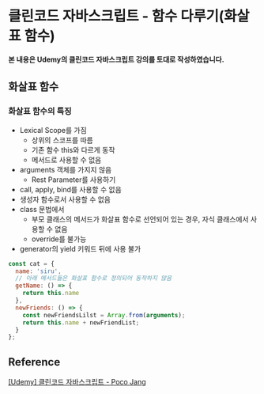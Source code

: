 # 클린코드 자바스크립트 - 함수 다루기(화살표 함수)



**본 내용은 Udemy의 클린코드 자바스크립트 강의를 토대로 작성하였습니다.**



## 화살표 함수

### 화살표 함수의 특징

* Lexical Scope를 가짐
  * 상위의 스코프를 따름
  * 기존  함수 this와 다르게 동작
  * 메서드로 사용할 수 없음
* arguments 객체를 가지지 않음
  * Rest Parameter를 사용하기
* call, apply, bind를 사용할 수 없음
* 생성자 함수로서 사용할 수 없음
* class 문법에서
  * 부모 클래스의 메서드가 화살표 함수로 선언되어 있는 경우, 자식 클래스에서 사용할 수 없음
  * override를 불가능
* generator의 yield 키워드 뒤에 사용 불가

```JavaScript
const cat = {
  name: 'siru',
  // 아래 메서드들은 화살표 함수로 정의되어 동작하지 않음
  getName: () => {
    return this.name
  },
  newFriends: () => {
    const newFriendsLilst = Array.from(arguments);
    return this.name + newFriendList;
  }
};
```





## Reference

[[Udemy] 클린코드 자바스크립트 - Poco Jang](https://www.udemy.com/course/clean-code-js/)

